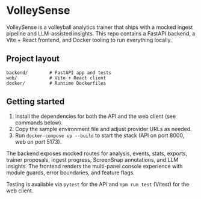 # VolleySense

VolleySense is a volleyball analytics trainer that ships with a mocked ingest pipeline and LLM-assisted insights. This repo
contains a FastAPI backend, a Vite + React frontend, and Docker tooling to run everything locally.

## Project layout

```
backend/        # FastAPI app and tests
web/            # Vite + React client
docker/         # Runtime Dockerfiles
```

## Getting started

1. Install the dependencies for both the API and the web client (see commands below).
2. Copy the sample environment file and adjust provider URLs as needed.
3. Run `docker-compose up --build` to start the stack (API on port 8000, web on port 5173).

The backend exposes mocked routes for analysis, events, stats, exports, trainer proposals, ingest progress, ScreenSnap
annotations, and LLM insights. The frontend renders the multi-panel console experience with module guards, error boundaries,
and feature flags.

Testing is available via `pytest` for the API and `npm run test` (Vitest) for the web client.
